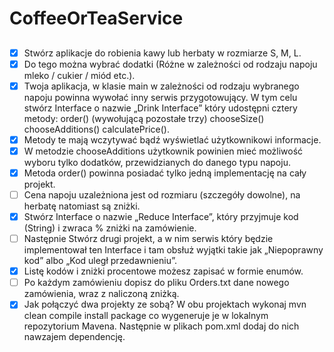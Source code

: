 # CoffeeOrTeaService

##
 - [x] Stwórz aplikacje do robienia kawy lub herbaty w rozmiarze S, M, L.
 - [x] Do tego można wybrać dodatki (Różne w zależności od rodzaju napoju mleko / cukier / miód etc.).
 - [x] Twoja aplikacja, w klasie main w zależności od rodzaju wybranego napoju powinna wywołać inny serwis przygotowujący. 
W tym celu stwórz Interface o nazwie „Drink Interface” który udostępni cztery metody:
order() (wywołującą pozostałe trzy)
chooseSize()
chooseAdditions() 
calculatePrice().
 - [x] Metody te mają wczytywać bądź wyświetlać użytkownikowi informacje.
 - [x] W metodzie chooseAdditions użytkownik powinien mieć możliwość wyboru tylko dodatków, przewidzianych do danego typu napoju.
 - [x] Metoda order() powinna posiadać tylko jedną implementację na cały projekt.
 - [ ] Cena napoju uzależniona jest od rozmiaru (szczegóły dowolne), na herbatę natomiast są zniżki.
 - [x] Stwórz Interface o nazwie „Reduce Interface”, który przyjmuje kod (String) i zwraca % zniżki na zamówienie.
 - [ ] Następnie Stwórz drugi projekt, a w nim serwis który będzie implementował ten Interface i tam obsłuż wyjątki takie jak „Niepoprawny kod” albo „Kod uległ przedawnieniu”.
 - [x] Listę kodów i zniżki procentowe możesz zapisać w formie enumów.
 - [ ] Po każdym zamówieniu dopisz do pliku Orders.txt dane nowego zamówienia, wraz z naliczoną zniżką.
 - [x] Jak połączyć dwa projekty ze sobą?
W obu projektach wykonaj mvn clean compile install package co wygeneruje je w lokalnym repozytorium Mavena. Następnie w plikach pom.xml dodaj do nich nawzajem dependencję. 
